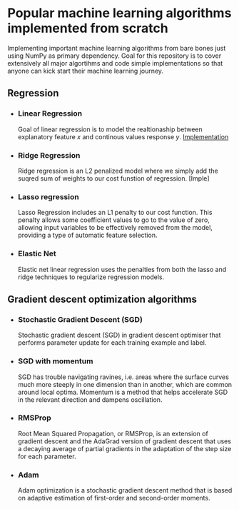 # Popular machine learning algorithms implemented from scratch 

Implementing important machine learning algorithms from bare bones just using NumPy as primary dependency. Goal for this repository is to cover extensively all major algortihms and code simple implementations so that anyone can kick start their machine learning journey.

## Regression

- ### Linear Regression
  Goal of linear regression is to model the realtionaship between explanatory feature *x* and continous values response *y*. [Implementation](Perceptron)

- ### Ridge Regression
  Ridge regression is an L2 penalized model where we simply add the suqred sum of weights to our cost funstion of regression. [Imple]

- ### Lasso regression
  Lasso Regression includes an L1 penalty to our cost function. This penalty allows some coefficient values to go to the value of zero, allowing input variables to be effectively removed from the model, providing a type of automatic feature selection.
- ### Elastic Net
  Elastic net linear regression uses the penalties from both the lasso and ridge techniques to regularize regression models.
  
## Gradient descent optimization algorithms

- ### Stochastic Gradient Descent (SGD)
  Stochastic gradient descent (SGD) in gradient descent optimiser that performs parameter update for each training example and label.
  
- ### SGD with momentum
  SGD has trouble navigating ravines, i.e. areas where the surface curves much more steeply in one dimension than in another, which are common around local optima. Momentum is a method that helps accelerate SGD in the relevant direction and dampens oscillation.
  
- ### RMSProp
  Root Mean Squared Propagation, or RMSProp, is an extension of gradient descent and the AdaGrad version of gradient descent that uses a decaying average of partial gradients in the adaptation of the step size for each parameter.
  
- ### Adam
  Adam optimization is a stochastic gradient descent method that is based on adaptive estimation of first-order and second-order moments.
